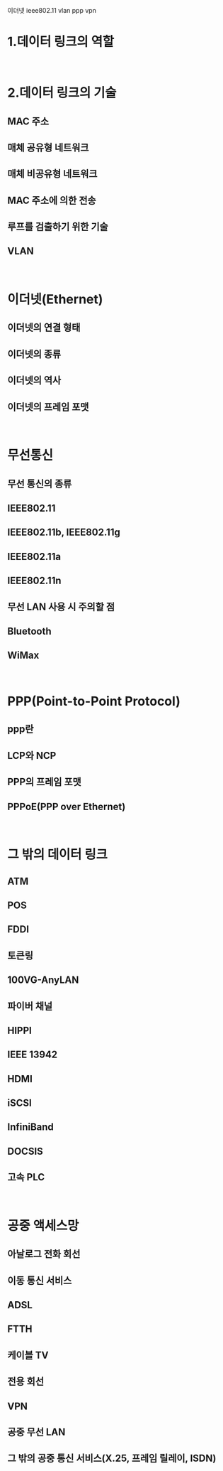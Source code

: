이더넷
ieee802.11
vlan
ppp
vpn
<br/>

# 1.데이터 링크의 역할
<br/>

# 2.데이터 링크의 기술
## MAC 주소
## 매체 공유형 네트워크
## 매체 비공유형 네트워크
## MAC 주소에 의한 전송
## 루프를 검출하기 위한 기술
## VLAN
<br/>

# 이더넷(Ethernet)
## 이더넷의 연결 형태
## 이더넷의 종류
## 이더넷의 역사
## 이더넷의 프레임 포맷
<br/>

# 무선통신
## 무선 통신의 종류
## IEEE802.11
## IEEE802.11b, IEEE802.11g
## IEEE802.11a
## IEEE802.11n
## 무선 LAN 사용 시 주의할 점
## Bluetooth
## WiMax
<br/>

# PPP(Point-to-Point Protocol)
## ppp란
## LCP와 NCP
## PPP의 프레임 포맷
## PPPoE(PPP over Ethernet)
<br/>

# 그 밖의 데이터 링크
## ATM
## POS
## FDDI
## 토큰링
## 100VG-AnyLAN
## 파이버 채널
## HIPPI
## IEEE 13942
## HDMI
## iSCSI
## InfiniBand
## DOCSIS
## 고속 PLC
<br/>

# 공중 액세스망
## 아날로그 전화 회선
## 이동 통신 서비스
## ADSL
## FTTH
## 케이블 TV
## 전용 회선
## VPN
## 공중 무선 LAN
## 그 밖의 공중 통신 서비스(X.25, 프레임 릴레이, ISDN)
<br/>

